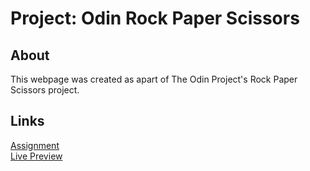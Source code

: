 # Project: Odin Rock Paper Scissors
## About
This webpage was created as apart of The Odin Project's Rock Paper Scissors project.
## Links
<a href= "https://www.theodinproject.com/lessons/foundations-revisiting-rock-paper-scissors">Assignment</a>
<br />
<a href= "https://baritonebadger.github.io/odin-rock-paper-scissors">Live Preview</a>
